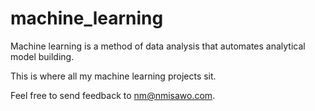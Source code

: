 # machine_learning
Machine learning is a method of data analysis that automates analytical model building.

This is where all my machine learning projects sit.

Feel free to send feedback to nm@nmisawo.com.
